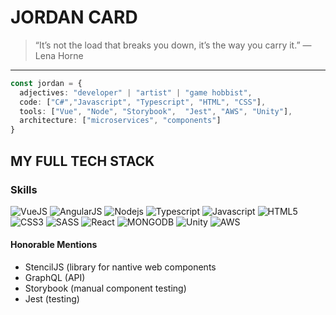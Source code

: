 JORDAN CARD
======
> “It’s not the load that breaks you down, it’s the way you carry it.” — Lena Horne
______
```typescript
const jordan = {
  adjectives: "developer" | "artist" | "game hobbist",
  code: ["C#","Javascript", "Typescript", "HTML", "CSS"],
  tools: ["Vue", "Node", "Storybook",  "Jest", "AWS", "Unity"],
  architecture: ["microservices", "components"]
}
```

MY FULL TECH STACK
----
### Skills
![VueJS](https://img.shields.io/badge/Vue.js-35495E?style=for-the-badge&logo=vue.js&logoColor=4FC08D)
![AngularJS](https://img.shields.io/badge/AngularJS-E23237?style=for-the-badge&logo=angularjs&logoColor=white)
![Nodejs](https://img.shields.io/badge/Node.js-43853D?style=for-the-badge&logo=node.js&logoColor=white)
![Typescript](https://img.shields.io/badge/TypeScript-007ACC?style=for-the-badge&logo=typescript&logoColor=white)
![Javascript](https://img.shields.io/badge/JavaScript-323330?style=for-the-badge&logo=javascript&logoColor=F7DF1E)
![HTML5](https://img.shields.io/badge/HTML5-E34F26?style=for-the-badge&logo=html5&logoColor=white)
![CSS3](https://img.shields.io/badge/CSS3-1572B6?style=for-the-badge&logo=css3&logoColor=white)
![SASS](https://img.shields.io/badge/Sass-CC6699?style=for-the-badge&logo=sass&logoColor=white)
![React](https://img.shields.io/badge/React-20232A?style=for-the-badge&logo=react&logoColor=61DAFB)
![MONGODB](https://img.shields.io/badge/MongoDB-4EA94B?style=for-the-badge&logo=mongodb&logoColor=white)
![Unity](https://img.shields.io/badge/Unity-100000?style=for-the-badge&logo=unity&logoColor=white)
![AWS](	https://img.shields.io/badge/Amazon_AWS-232F3E?style=for-the-badge&logo=amazon-aws&logoColor=white)

#### Honorable Mentions
- StencilJS (library for nantive web components
- GraphQL (API)
- Storybook (manual component testing)
- Jest (testing)

